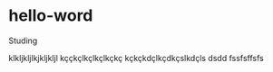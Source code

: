 # hello-word
Studing


klkljkljlkjkljkljl
kççkçlkçlkçlkçkç
kçkçkdçlkçdkçslkdçls
    dsdd  fssfsffsfs
